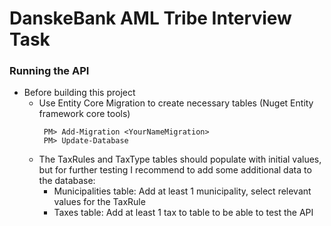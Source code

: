 # DanskeBank AML Tribe Interview Task

###  Running the API
- Before building this project
  - Use Entity Core Migration to create necessary tables (Nuget Entity framework core tools)
    ``` Migration
     PM> Add-Migration <YourNameMigration>
     PM> Update-Database
     ```
  - The TaxRules and TaxType tables should populate with initial values, but for further testing I recommend to add some additional data to the database:
    - Municipalities table: Add at least 1 municipality, select relevant values for the TaxRule
    - Taxes table: Add at least 1 tax to table to be able to test the  API
 
